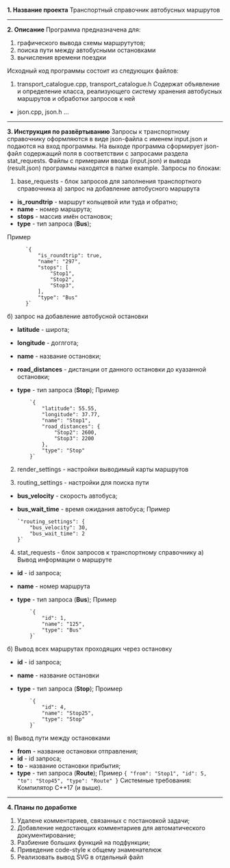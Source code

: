 **1. Название проекта**
Транспортный справочник автобусных маршрутов

------------

**2. Описание**
Программа предназначена для:
1. графического вывода схемы маршрутутов;
2. поиска пути между автобусными остановками
3. вычисления времени поездки

Исходный код программы состоит из следующих файлов:
1. transport_catalogue.cpp, transport_catalogue.h
Содержат объявление и определение класса, реализующего систему хранения автобусных маршрутов и обработки запросов к ней
- json.cpp, json.h 
...

------------

**3. Инструкция по развёртыванию**
Запросы к транспортному справочнику оформляются в виде json-файла с именем input.json и подаются на вход программы.
На выходе программа сформирует json-файл содержащий поля в соответствии с запросами раздела stat_requests.
Файлы с примерами ввода (input.json) и вывода (result.json) программы находятся в папке example.
Запросы по блокам:
1)  base_requests - блок запросов для заполнения транспортного справочника
а) запрос на добавление автобусного маршрута
- **is_roundtrip** - маршрут кольцевой или туда и обратно;
- **name** - номер маршрута;
- **stops** - массив имён остановок;
- **type** - тип запроса (**Bus**);

Пример
          
          `{
              "is_roundtrip": true,
              "name": "297",
              "stops": [
                  "Stop1",  
                  "Stop2",  
                  "Stop3",  
              ],
              "type": "Bus"  
          }`
          
б) запрос на добавление автобусной остановки
- **latitude** - широта;
- **longitude** - доглгота;
- **name** - название остановки;
- **road_distances** - дистанции от данного остановки до куазанной остановки;
- **type** - тип запроса (**Stop**);
Пример

          `{
              "latitude": 55.55,
              "longitude": 37.77,
              "name": "Stop1",
              "road_distances": {
                  "Stop2": 2600,
                  "Stop3": 2200
              },
              "type": "Stop"
          }`
2) render_settings - настройки выводимый карты маршрутов

3) routing_settings - настройки для поиска пути
- **bus_velocity** - скорость автобуса;
- **bus_wait_time** - время ожидания автобуса;
Пример

      `"routing_settings": {
          "bus_velocity": 30,
          "bus_wait_time": 2
      }`
4)  stat_requests  - блок запросов к транспортному справочнику
а) Вывод информации о маршруте
- **id** - id запроса;
- **name** - номер маршрута
- **type** - тип запроса (**Bus**);
Пример

          `{
              "id": 1,
              "name": "125",
              "type": "Bus"
          }`
б) Вывод всех маршрутах проходящих через остановку
- **id** - id запроса;
- **name** - название остановки
- **type** - тип запроса (**Stop**);
Проимер

          `{
              "id": 4,
              "name": "Stop25",
              "type": "Stop"
          }`
в) Вывод пути между остановками
- **from** - название остановки отправления;
- **id** - id запроса;
- **to** - название остановки прибытия;
- **type** - тип запроса (**Route**);
Пример
          `{
              "from": "Stop1",
              "id": 5,
              "to": "Stop45",
              "type": "Route"
          }`
Системные требования:
Компилятор C++17 (и выше).

------------

**4. Планы по доработке**
1. Удалене комментариев, связанных с постановкой задачи;
2. Добавление недостающих комментариев для автоматического документирование;
3. Разбиение больших функций на подфункции;
4. Приведение code-style к общему знаменателюж
5. Реализовать вывод SVG в отдельный файл

